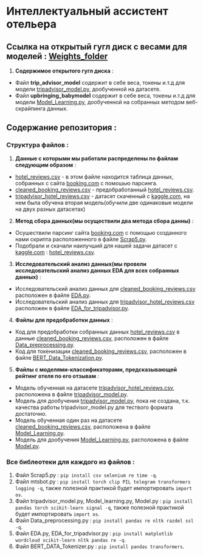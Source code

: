 # Интеллектуальный ассистент отельера
## Ссылка на открытый гугл диск с весами для моделей : [Weights_folder](https://drive.google.com/drive/folders/1HYi87n9x0Mb3pl7G6O4Tgc0nBbpouW0J?usp=sharing)
1. **Содержимое открытого гугл диска** :
* Файл **trip_advisor_model** содержит в себе веса, токены и.т.д для модели [tripadvisor_model.py](tripadvisor_model.py), дообученной на датасете.
* Файл **upbringing_babymodel** содержит в себе веса, токены и.т.д для модели [Model_Learning.py](Model_Learning.py), дообученной на собранных методом веб-скрайпинга данных.
## Содержание репозитория :
### Структура файлов : 
1. **Данные с которыми мы работали распределены по файлам следующим образом** :
* [hotel_reviews.csv](hotel_reviews.csv) - в этом файле находится таблица данных, собранных с сайта [booking.com](booking.com) с помошью парсинга.
* [cleaned_booking_reviews.csv](cleaned_booking_reviews.csv) - предобработанный [hotel_reviews.csv](hotel_reviews.csv).
* [tripadvisor_hotel_reviews.csv](tripadvisor_hotel_reviews.csv) - датасет скаченный с [kaggle.com](https://www.kaggle.com/datasets/andrewmvd/trip-advisor-hotel-reviews), на нем была обучена вторая модель(обучили две одинаковые модели на двух разных датасетах)
2. **Метод сбора данных(мы осуществили два метода сбора данны)** :
* Осушествили парсинг сайта [booking.com](booking.com) с помощью созданного нами скрипта расположенного в файле [Scrap5.py](scrap5.py).
* Подобрали и скачали наилучший для нашей задачи датасет c [kaggle.com](https://www.kaggle.com/datasets/andrewmvd/trip-advisor-hotel-reviews) : [hotel_reviews.csv](hotel_reviews.csv).
3. **Исследовательский анализ данных(мы провели исследовательский анализ данных EDA для всех собранных данных)** :
* Исследовательский анализ данных для [cleaned_booking_reviews.csv](cleaned_booking_reviews.csv) расположен в файле [EDA.py](EDA.py).
* Исследовательский анализ данных для [tripadvisor_hotel_reviews.csv](tripadvisor_hotel_reviews.csv) расположен в файле [EDA_for_tripadvisor.py](EDA_for_tripadvisor.py).
4. **Файлы для предобработки данных** :
* Код для предобработки собранных данных [hotel_reviews.csv](hotel_reviews.csv) в данные [cleaned_booking_reviews.csv](cleaned_booking_reviews.csv), расположен в файле [Data_preprocessing.py](Data_preprocessing.py).
* Код для токенизации [cleaned_booking_reviews.csv](cleaned_booking_reviews.csv), расположен в файле [BERT_Data_Tokenization.py](BERT_Data_Tokenization.py).
5. **Файлы с моделями-классификаторами, предсказывающей рейтинг отеля по его отзывам** :
* Модель обученная на датасете [tripadvisor_hotel_reviews.csv](tripadvisor_hotel_reviews.csv), расположена в файле [tripadvisor_model.py](tripadvisor_model.py).
* Модель для дообучения [tripadvisor_model.py](tripadvisor_model.py), пока не создана, т.к. качества работы tripadvisor_model.py для тествого формата достаточно. 
* Модель обученная один раз на датасете [cleaned_booking_reviews.csv](cleaned_booking_reviews.csv), расположена в файле [Model_Learning.py](Model_Learning.py).
* Модель для дообучения [Model_Learning.py](Model_Learning.py), расположена в файле [Model.py](Model.py).
### Все библеотеки для каждого из файлов :
1. Файл Scrap5.py : `pip install csv selenium re time -q`.
2. Файл mtsbot.py : `pip install torch clip PIL telegram transformers logging -q`, также полезной практикой будет импортировать `import os`.
3. Файл tripadvisor_model.py, Model_learning.py, Model.py : `pip install pandas torch scikit-learn signal -q`, также полезной практикой будет импортировать `import os`.
4. Файл Data_preprocessing.py :  `pip install pandas re nltk razdel ssl -q`.
5. Файл EDA.py, EDA_for_tripadvisor.py : `pip install matplotlib wordcloud scikit-learn nltk pandas re -q`.
6. Файл BERT_DATA_Tokenizer.py : `pip install pandas transformers`.

